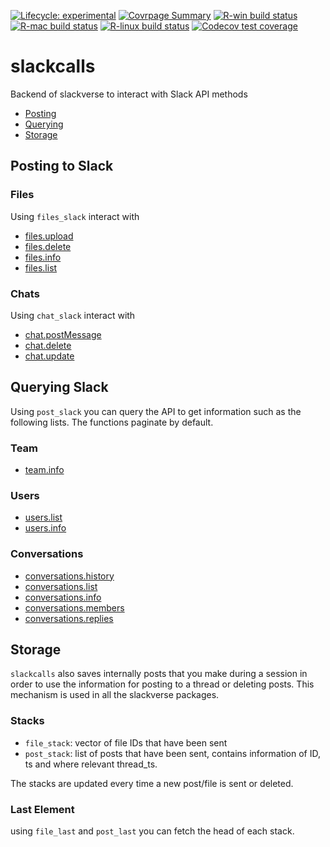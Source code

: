 
<!-- README.md is generated from README.Rmd. Please edit that file -->

<!-- badges: start -->

[![Lifecycle:
experimental](https://img.shields.io/badge/lifecycle-experimental-orange.svg)](https://www.tidyverse.org/lifecycle/#experimental)
[![Covrpage
Summary](https://img.shields.io/badge/covrpage-Last_Build_2020_01_26-brightgreen.svg)](http://tinyurl.com/ux5kpl9)
[![R-win build
status](https://github.com/yonicd/slackcalls/workflows/R-win/badge.svg)](https://github.com/yonicd/slackcalls)
[![R-mac build
status](https://github.com/yonicd/slackcalls/workflows/R-mac/badge.svg)](https://github.com/yonicd/slackcalls)
[![R-linux build
status](https://github.com/yonicd/slackcalls/workflows/R-linux/badge.svg)](https://github.com/yonicd/slackcalls)
[![Codecov test
coverage](https://codecov.io/gh/yonicd/slackcalls/branch/master/graph/badge.svg)](https://codecov.io/gh/yonicd/slackcalls?branch=master)
<!-- badges: end -->

# slackcalls

Backend of slackverse to interact with Slack API methods

  - [Posting](#posting-to-slack)
  - [Querying](#querying-slack)
  - [Storage](#storage)

## Posting to Slack

### Files

Using `files_slack` interact with

  - [files.upload](https://api.slack.com/methods/files.upload)
  - [files.delete](https://api.slack.com/methods/files.delete)
  - [files.info](https://api.slack.com/methods/files.info)
  - [files.list](https://api.slack.com/methods/files.list)

### Chats

Using `chat_slack` interact with

  - [chat.postMessage](https://api.slack.com/methods/chat.postMessage)
  - [chat.delete](https://api.slack.com/methods/chat.delete)
  - [chat.update](https://api.slack.com/methods/chat.update)

## Querying Slack

Using `post_slack` you can query the API to get information such as the
following lists. The functions paginate by default.

### Team

  - [team.info](https://api.slack.com/methods/team.info)

### Users

  - [users.list](https://api.slack.com/methods/users.list)
  - [users.info](https://api.slack.com/methods/users.info)

### Conversations

  - [conversations.history](https://api.slack.com/methods/conversations.history)
  - [conversations.list](https://api.slack.com/methods/conversations.list)
  - [conversations.info](https://api.slack.com/methods/conversations.info)
  - [conversations.members](https://api.slack.com/methods/conversations.members)
  - [conversations.replies](https://api.slack.com/methods/conversations.replies)

## Storage

`slackcalls` also saves internally posts that you make during a session
in order to use the information for posting to a thread or deleting
posts. This mechanism is used in all the slackverse packages.

### Stacks

  - `file_stack`: vector of file IDs that have been sent
  - `post_stack`: list of posts that have been sent, contains
    information of ID, ts and where relevant thread\_ts.

The stacks are updated every time a new post/file is sent or deleted.

### Last Element

using `file_last` and `post_last` you can fetch the head of each stack.
